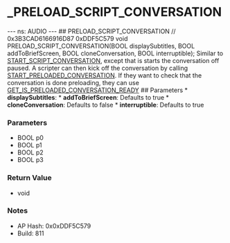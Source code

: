 # _PRELOAD_SCRIPT_CONVERSATION

--- ns: AUDIO --- ## PRELOAD_SCRIPT_CONVERSATION  // 0x3B3CAD6166916D87 0xDDF5C579 void PRELOAD_SCRIPT_CONVERSATION(BOOL displaySubtitles, BOOL addToBriefScreen, BOOL cloneConversation, BOOL interruptible);  Similar to [START_SCRIPT_CONVERSATION](#_0x6B17C62C9635D2DC), except that is starts the conversation off paused.  A scripter can then kick off the conversation by calling [START_PRELOADED_CONVERSATION](#_0x23641AFE870AF385).  If they want to check that the conversation is done preloading, they can use [GET_IS_PRELOADED_CONVERSATION_READY](#_0xE73364DB90778FFA)   ## Parameters * **displaySubtitles**: * **addToBriefScreen**: Defaults to true * **cloneConversation**: Defaults to false * **interruptible**: Defaults to true

### Parameters
* BOOL p0
* BOOL p1
* BOOL p2
* BOOL p3

### Return Value
* void

### Notes
* AP Hash: 0x0xDDF5C579
* Build: 811

